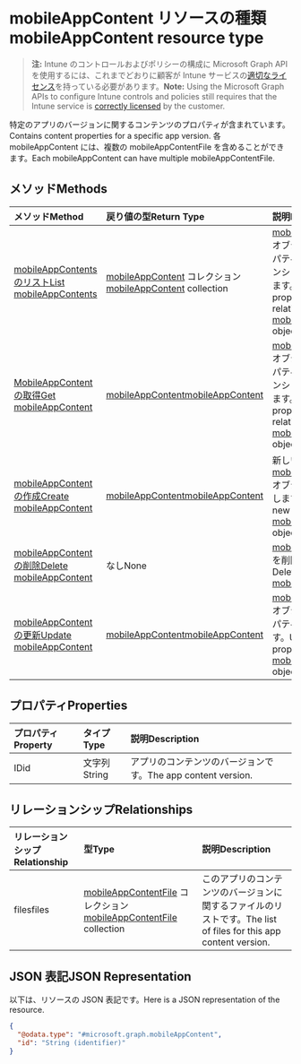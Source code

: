 # <a name="mobileappcontent-resource-type"></a><span data-ttu-id="fbae8-101">mobileAppContent リソースの種類</span><span class="sxs-lookup"><span data-stu-id="fbae8-101">mobileAppContent resource type</span></span>

> <span data-ttu-id="fbae8-102">**注:** Intune のコントロールおよびポリシーの構成に Microsoft Graph API を使用するには、これまでどおりに顧客が Intune サービスの[適切なライセンス](https://go.microsoft.com/fwlink/?linkid=839381)を持っている必要があります。</span><span class="sxs-lookup"><span data-stu-id="fbae8-102">**Note:** Using the Microsoft Graph APIs to configure Intune controls and policies still requires that the Intune service is [correctly licensed](https://go.microsoft.com/fwlink/?linkid=839381) by the customer.</span></span>

<span data-ttu-id="fbae8-103">特定のアプリのバージョンに関するコンテンツのプロパティが含まれています。</span><span class="sxs-lookup"><span data-stu-id="fbae8-103">Contains content properties for a specific app version.</span></span> <span data-ttu-id="fbae8-104">各 mobileAppContent には、複数の mobileAppContentFile を含めることができます。</span><span class="sxs-lookup"><span data-stu-id="fbae8-104">Each mobileAppContent can have multiple mobileAppContentFile.</span></span>
## <a name="methods"></a><span data-ttu-id="fbae8-105">メソッド</span><span class="sxs-lookup"><span data-stu-id="fbae8-105">Methods</span></span>
|<span data-ttu-id="fbae8-106">メソッド</span><span class="sxs-lookup"><span data-stu-id="fbae8-106">Method</span></span>|<span data-ttu-id="fbae8-107">戻り値の型</span><span class="sxs-lookup"><span data-stu-id="fbae8-107">Return Type</span></span>|<span data-ttu-id="fbae8-108">説明</span><span class="sxs-lookup"><span data-stu-id="fbae8-108">Description</span></span>|
|:---|:---|:---|
|[<span data-ttu-id="fbae8-109">mobileAppContents のリスト</span><span class="sxs-lookup"><span data-stu-id="fbae8-109">List mobileAppContents</span></span>](../api/intune_apps_mobileappcontent_list.md)|<span data-ttu-id="fbae8-110">[mobileAppContent](../resources/intune_apps_mobileappcontent.md) コレクション</span><span class="sxs-lookup"><span data-stu-id="fbae8-110">[mobileAppContent](../resources/intune_apps_mobileappcontent.md) collection</span></span>|<span data-ttu-id="fbae8-111">[mobileAppContent](../resources/intune_apps_mobileappcontent.md) オブジェクトのプロパティとリレーションシップをリストします。</span><span class="sxs-lookup"><span data-stu-id="fbae8-111">List properties and relationships of the [mobileAppContent](../resources/intune_apps_mobileappcontent.md) objects.</span></span>|
|[<span data-ttu-id="fbae8-112">MobileAppContent の取得</span><span class="sxs-lookup"><span data-stu-id="fbae8-112">Get mobileAppContent</span></span>](../api/intune_apps_mobileappcontent_get.md)|[<span data-ttu-id="fbae8-113">mobileAppContent</span><span class="sxs-lookup"><span data-stu-id="fbae8-113">mobileAppContent</span></span>](../resources/intune_apps_mobileappcontent.md)|<span data-ttu-id="fbae8-114">[mobileAppContent](../resources/intune_apps_mobileappcontent.md) オブジェクトのプロパティとリレーションシップを読み取ります。</span><span class="sxs-lookup"><span data-stu-id="fbae8-114">Read properties and relationships of the [mobileAppContent](../resources/intune_apps_mobileappcontent.md) object.</span></span>|
|[<span data-ttu-id="fbae8-115">mobileAppContent の作成</span><span class="sxs-lookup"><span data-stu-id="fbae8-115">Create mobileAppContent</span></span>](../api/intune_apps_mobileappcontent_create.md)|[<span data-ttu-id="fbae8-116">mobileAppContent</span><span class="sxs-lookup"><span data-stu-id="fbae8-116">mobileAppContent</span></span>](../resources/intune_apps_mobileappcontent.md)|<span data-ttu-id="fbae8-117">新しい [mobileAppContent](../resources/intune_apps_mobileappcontent.md) オブジェクトを作成します。</span><span class="sxs-lookup"><span data-stu-id="fbae8-117">Create a new [mobileAppContent](../resources/intune_apps_mobileappcontent.md) object.</span></span>|
|[<span data-ttu-id="fbae8-118">mobileAppContent の削除</span><span class="sxs-lookup"><span data-stu-id="fbae8-118">Delete mobileAppContent</span></span>](../api/intune_apps_mobileappcontent_delete.md)|<span data-ttu-id="fbae8-119">なし</span><span class="sxs-lookup"><span data-stu-id="fbae8-119">None</span></span>|<span data-ttu-id="fbae8-120">[mobileAppContent](../resources/intune_apps_mobileappcontent.md) を削除します。</span><span class="sxs-lookup"><span data-stu-id="fbae8-120">Deletes a [mobileAppContent](../resources/intune_apps_mobileappcontent.md).</span></span>|
|[<span data-ttu-id="fbae8-121">mobileAppContent の更新</span><span class="sxs-lookup"><span data-stu-id="fbae8-121">Update mobileAppContent</span></span>](../api/intune_apps_mobileappcontent_update.md)|[<span data-ttu-id="fbae8-122">mobileAppContent</span><span class="sxs-lookup"><span data-stu-id="fbae8-122">mobileAppContent</span></span>](../resources/intune_apps_mobileappcontent.md)|<span data-ttu-id="fbae8-123">[mobileAppContent](../resources/intune_apps_mobileappcontent.md) オブジェクトのプロパティを更新します。</span><span class="sxs-lookup"><span data-stu-id="fbae8-123">Update the properties of a [mobileAppContent](../resources/intune_apps_mobileappcontent.md) object.</span></span>|

## <a name="properties"></a><span data-ttu-id="fbae8-124">プロパティ</span><span class="sxs-lookup"><span data-stu-id="fbae8-124">Properties</span></span>
|<span data-ttu-id="fbae8-125">プロパティ</span><span class="sxs-lookup"><span data-stu-id="fbae8-125">Property</span></span>|<span data-ttu-id="fbae8-126">タイプ</span><span class="sxs-lookup"><span data-stu-id="fbae8-126">Type</span></span>|<span data-ttu-id="fbae8-127">説明</span><span class="sxs-lookup"><span data-stu-id="fbae8-127">Description</span></span>|
|:---|:---|:---|
|<span data-ttu-id="fbae8-128">ID</span><span class="sxs-lookup"><span data-stu-id="fbae8-128">id</span></span>|<span data-ttu-id="fbae8-129">文字列</span><span class="sxs-lookup"><span data-stu-id="fbae8-129">String</span></span>|<span data-ttu-id="fbae8-130">アプリのコンテンツのバージョンです。</span><span class="sxs-lookup"><span data-stu-id="fbae8-130">The app content version.</span></span>|

## <a name="relationships"></a><span data-ttu-id="fbae8-131">リレーションシップ</span><span class="sxs-lookup"><span data-stu-id="fbae8-131">Relationships</span></span>
|<span data-ttu-id="fbae8-132">リレーションシップ</span><span class="sxs-lookup"><span data-stu-id="fbae8-132">Relationship</span></span>|<span data-ttu-id="fbae8-133">型</span><span class="sxs-lookup"><span data-stu-id="fbae8-133">Type</span></span>|<span data-ttu-id="fbae8-134">説明</span><span class="sxs-lookup"><span data-stu-id="fbae8-134">Description</span></span>|
|:---|:---|:---|
|<span data-ttu-id="fbae8-135">files</span><span class="sxs-lookup"><span data-stu-id="fbae8-135">files</span></span>|<span data-ttu-id="fbae8-136">[mobileAppContentFile](../resources/intune_apps_mobileappcontentfile.md) コレクション</span><span class="sxs-lookup"><span data-stu-id="fbae8-136">[mobileAppContentFile](../resources/intune_apps_mobileappcontentfile.md) collection</span></span>|<span data-ttu-id="fbae8-137">このアプリのコンテンツのバージョンに関するファイルのリストです。</span><span class="sxs-lookup"><span data-stu-id="fbae8-137">The list of files for this app content version.</span></span>|

## <a name="json-representation"></a><span data-ttu-id="fbae8-138">JSON 表記</span><span class="sxs-lookup"><span data-stu-id="fbae8-138">JSON Representation</span></span>
<span data-ttu-id="fbae8-139">以下は、リソースの JSON 表記です。</span><span class="sxs-lookup"><span data-stu-id="fbae8-139">Here is a JSON representation of the resource.</span></span>
<!--{
  "blockType": "resource",
  "keyProperty": "id",
  "baseType": "microsoft.graph.entity",
  "@odata.type": "microsoft.graph.mobileAppContent"
}-->
``` json
{
  "@odata.type": "#microsoft.graph.mobileAppContent",
  "id": "String (identifier)"
}
```



